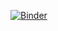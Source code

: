 [![Binder](https://mybinder.org/badge_logo.svg)](https://mybinder.org/v2/gh/DashaIshchenko/JupyterNotebooks/tree/main/%D0%BF%D0%BE%D0%B4%D1%81%D1%87%D1%91%D1%82%20%D0%BF%D0%B8/HEAD)
